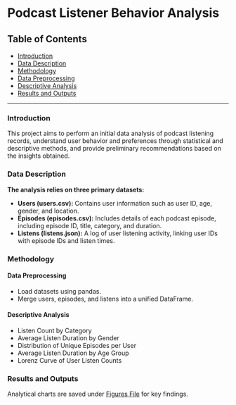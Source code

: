 # Podcast Listener Behavior Analysis

##  Table of Contents

- [Introduction](#introduction)
- [Data Description](#data_description)
- [Methodology](#methodology)
- [Data Preprocessing](#data_preprocessing)
- [Descriptive Analysis](#descriptive_analysis)
- [Results and Outputs](#results_and_outputs)

---

### Introduction
This project aims to perform an initial data analysis of podcast listening records, understand user behavior and preferences through statistical and descriptive methods, and provide preliminary recommendations based on the insights obtained.

### Data Description
**The analysis relies on three primary datasets:**

* **Users (users.csv):** Contains user information such as user ID, age, gender, and location.
* **Episodes (episodes.csv):** Includes details of each podcast episode, including episode ID, title, category, and duration.
* **Listens (listens.json):** A log of user listening activity, linking user IDs with episode IDs and listen times.

### Methodology
#### Data Preprocessing
* Load datasets using pandas.
* Merge users, episodes, and listens into a unified DataFrame.

#### Descriptive Analysis
* Listen Count by Category
* Average Listen Duration by Gender
* Distribution of Unique Episodes per User
* Average Listen Duration by Age Group
* Lorenz Curve of User Listen Counts

### Results and Outputs
Analytical charts are saved under [Figures File](URL) for key findings.
